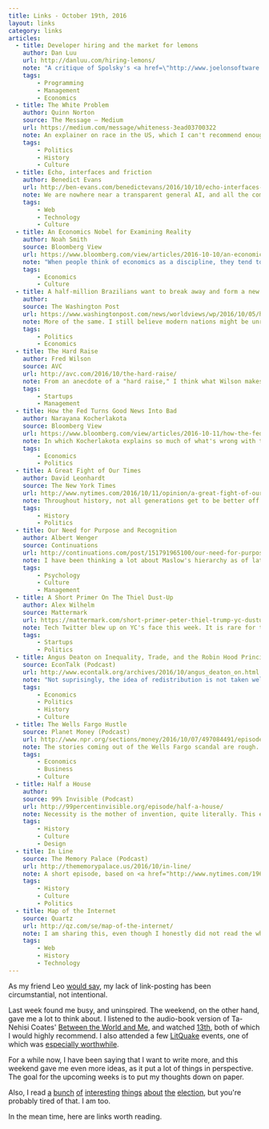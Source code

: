 ```yaml
---
title: Links - October 19th, 2016
layout: links
category: links
articles:
  - title: Developer hiring and the market for lemons
    author: Dan Luu
    url: http://danluu.com/hiring-lemons/
    note: "A critique of Spolsky's <a href=\"http://www.joelonsoftware.com/articles/FindingGreatDevelopers.html\">Finding Great Developers</a>, based on solid microeconomics. Luu compares the software engineering labor market to Akerlof's <a href=\"https://en.wikipedia.org/wiki/The_Market_for_Lemons\">market for lemons</a>. The argument against Spolsky's model seems to be based on two ideas: first, that there is an information asymmetry for both hiring managers, as well as engineers, and second, that the proportion of dysfunctional teams is larger than Spolsky implies. The article goes into an extensive study of the market structure, and possible solutions for both managers and engineers. The main takeaway, is that job hunting and hiring for software engineers is hard."
    tags:
        - Programming
        - Management
        - Economics
  - title: The White Problem
    author: Quinn Norton
    source: The Message – Medium
    url: https://medium.com/message/whiteness-3ead03700322
    note: An explainer on race in the US, which I can't recommend enough. Norton's two part post helped me re-contextualize the present via history I was unaware of (part two, <a href="https://medium.com/message/how-white-people-got-made-6eeb076ade42">here</a>).
    tags:
        - Politics
        - History
        - Culture
  - title: Echo, interfaces and friction
    author: Benedict Evans
    url: http://ben-evans.com/benedictevans/2016/10/10/echo-interfaces-and-friction
    note: We are nowhere near a transparent general AI, and all the companies buidling voice interfaces know that. By now, Siri, Alexa, and Google Assistant have all been positioned away from such an all-encompassing solution, pushing for ever narrower use cases. Like the AIs out of Facebook's bot fiasco of 2016, voice interfaces seem to be adding more friction than they take away.
    tags:
        - Web
        - Technology
        - Culture
  - title: An Economics Nobel for Examining Reality
    author: Noah Smith
    source: Bloomberg View
    url: https://www.bloomberg.com/view/articles/2016-10-10/an-economics-nobel-for-examining-reality
    note: "When people think of economics as a discipline, they tend to think of the broad themes they read about in the newspaper: interest rates, trade, unemployment, the housing market, etc, usually analyzed at the macro level. However, as Smith points out, microeconomics has slowly gained steam, developing more reliable models than macro in the last few years. Better tools, new methods, as well as data, are driving this change. Not surprisingly, this has resulted in more Nobel Prizes going to the microeconomists as of late, including <a href=\"https://www.bloomberg.com/view/articles/2016-10-10/economics-nobel-rewards-theories-worth-building-on\">this year's winners</a>."
    tags:
        - Economics
        - Culture
  - title: A half-million Brazilians want to break away and form a new country
    author:
    source: The Washington Post
    url: https://www.washingtonpost.com/news/worldviews/wp/2016/10/05/half-a-million-brazilians-want-to-break-away-and-form-a-new-country/
    note: More of the same. I still believe modern nations might be unraveling. Another case of "<em>we</em> don't want to pay for <em>them</em>, because they are not <em>us</em>".
    tags:
        - Politics
        - Economics
  - title: The Hard Raise
    author: Fred Wilson
    source: AVC
    url: http://avc.com/2016/10/the-hard-raise/
    note: From an anecdote of a "hard raise," I think what Wilson makes in this post is an argument against easy money. When companies persevere against hard conditions, they come out stronger, with smarter theses, and better strategies.
    tags:
        - Startups
        - Management
  - title: How the Fed Turns Good News Into Bad
    author: Narayana Kocherlakota
    source: Bloomberg View
    url: https://www.bloomberg.com/view/articles/2016-10-11/how-the-fed-turns-good-news-into-bad
    note: In which Kocherlakota explains so much of what's wrong with techno-pessimism, while making a case for paying attention to second and third order effects.
    tags:
        - Economics
        - Politics
  - title: A Great Fight of Our Times
    author: David Leonhardt
    source: The New York Times
    url: http://www.nytimes.com/2016/10/11/opinion/a-great-fight-of-our-times.html
    note: Throughout history, not all generations get to be better off than the previous ones, and that seems to be the case of the United States today... unless things change. "The moral case for a fairer society is clear. But there is also a self-interested case."
    tags:
        - History
        - Politics
  - title: Our Need for Purpose and Recognition
    author: Albert Wenger
    source: Continuations
    url: http://continuations.com/post/151791965100/our-need-for-purpose-and-recognition
    note: I have been thinking a lot about Maslow's hierarchy as of late. Luckily, I am part of the minority that gets to worry about these things.
    tags:
        - Psychology
        - Culture
        - Management
  - title: A Short Primer On The Thiel Dust-Up
    author: Alex Wilhelm
    source: Mattermark
    url: https://mattermark.com/short-primer-peter-thiel-trump-yc-dustup/
    note: Tech Twitter blew up on YC's face this week. It is rare for tech celebrities like David Heinemeier Hansson, Marco Arment, Thomas Ptacek, Jeff Atwood, and even Maciej Cegłowski to agree on things, but they have all come out with pitchforks after Sam Altman and Paul Graham for their defense of Peter Thiel. Even if Hillary wins, Trump has put strain on the Silicon Valley technorati.
    tags:
        - Startups
        - Politics
  - title: Angus Deaton on Inequality, Trade, and the Robin Hood Principle
    source: EconTalk (Podcast)
    url: http://www.econtalk.org/archives/2016/10/angus_deaton_on.html
    note: "Not suprisingly, the idea of redistribution is not taken well by Roberts, but the underlying themes are more interesting anyway. Touching on cosmopolitanism, identity, and other recurring subjects of this blog, Deaton and Roberts discuss the state of the US's poor, questioning whether a poor person in the south is objectively worse off than a poor person in Africa, for example."
    tags:
        - Economics
        - Politics
        - History
        - Culture
  - title: The Wells Fargo Hustle
    source: Planet Money (Podcast)
    url: http://www.npr.org/sections/money/2016/10/07/497084491/episode-728-the-wells-fargo-hustle
    note: The stories coming out of the Wells Fargo scandal are rough. Incentives in the financial markets are turned on their heads, and it is amazing that the extensive regulation can't handle these issues. Golden parachutes and bail-outs aside, this is insanity.
    tags:
        - Economics
        - Business
        - Culture
  - title: Half a House
    author:
    source: 99% Invisible (Podcast)
    url: http://99percentinvisible.org/episode/half-a-house/
    note: Necessity is the mother of invention, quite literally. This episode makes it easy to imagine what the village might look like, but after seeing the photos I think the audio doesn't do it justice. An excellent idea, and an important example of why the US sometimes lags on the innovation side.
    tags:
        - History
        - Culture
        - Design
  - title: In Line
    source: The Memory Palace (Podcast)
    url: http://thememorypalace.us/2016/10/in-line/
    note: A short episode, based on <a href="http://www.nytimes.com/1964/03/02/negro-queue-in-mississippi-is-symbol-of-frustration-in-voter-registration-drive.html">a 1964 New York Times article</a>. Nate DiMeo tells us a story we've all heard before, but which, sadly, must be retold over and over again.
    tags:
        - History
        - Culture
        - Politics
  - title: Map of the Internet
    source: Quartz
    url: http://qz.com/se/map-of-the-internet/
    note: I am sharing this, even though I honestly did not read the whole thing. An 11 part epic on how the internet works. A good production, even if a bit overwhelming.
    tags:
        - Web
        - History
        - Technology
---
```


As my friend Leo <a href="https://leocarvajal.wordpress.com/2016/10/16/pico-blanco/">would say</a>, my lack of link-posting has been circumstantial, not intentional.

Last week found me busy, and uninspired. The weekend, on the other hand, gave me a lot to think about. I listened to the audio-book version of Ta-Nehisi Coates' <a href="https://en.wikipedia.org/wiki/Between_the_World_and_Me">Between the World and Me</a>, and watched <a href="http://www.imdb.com/title/tt5895028/">13th</a>, both of which I would highly recommend. I also attended a few <a href="http://www.litquake.org/">LitQuake</a> events, one of which was <a href="https://litcrawlsanfrancisco2016.sched.org/event/7zhW/the-beat-within-presents-young-voices-behind-bars">especially worthwhile</a>.

For a while now, I have been saying that I want to write more, and this weekend gave me even more ideas, as it put a lot of things in perspective. The goal for the upcoming weeks is to put my thoughts down on paper.

Also, I read <a href="http://www.theatlantic.com/politics/archive/2016/09/mormons/498506/">a</a> <a href="http://qz.com/805918/why-donald-trumps-access-hollywood-tape-was-the-last-straw-for-paul-ryan-and-the-gop/">bunch</a> <a href="http://www.nytimes.com/2016/10/14/us/politics/trump-election-rigging.html">of</a> <a href="http://www.nytimes.com/2016/10/12/upshot/actually-many-inner-cities-are-doing-great.html">interesting</a> <a href="https://www.project-syndicate.org/commentary/trump-candidacy-message-to-political-leaders-by-joseph-e--stiglitz-2016-10">things</a> <a href="http://www.newyorker.com/business/currency/does-trumps-rise-mean-liberalisms-end">about</a> <a href="http://www.nytimes.com/2016/10/16/opinion/sunday/if-hillary-clinton-groped-men.html">the</a> <a href="http://waitbutwhy.com/2016/10/second-presidential-debate.html">election</a>, but you're probably tired of that. I am too.

In the mean time, here are links worth reading.